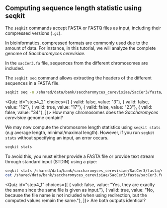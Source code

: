 <script> 
  import Quiz from "$components/Quiz.svelte"; 
  import Execute from "$components/Execute.svelte"; 
</script> 

## Computing sequence length statistic using seqkit

The `seqkit` commands accept FASTA or FASTQ files as input, including their compressed versions (`.gz`). 

In bioinformatics, compressed formats are commonly used due to the amount of data. For instance, in this tutorial, we will analyze the complete genome of *Saccharomyces cerevisiae*.

In the `sacCer3.fa` file, sequences from the different chromosomes are included.

The `seqkit seq` command allows extracting the headers of the different sequences in a FASTA file.

```bash
seqkit seq -n /shared/data/bank/saccharomyces_cerevisiae/SacCer3/fasta/sacCer3.fa.gz
```

<Quiz id="step4_2" choices={[
         { valid: false, value: "3"},
         { valid: false, value: "12"},
         { valid: true, value: "17"},
         { valid: false, value: "23"},
         { valid: false, value: "34"},
]}>
        <span slot="prompt">
        How many chromosomes does the *Saccharomyces cerevisiae* genome contain?
        </span>
</Quiz>

We may now compute the chromosome length statistics using `seqkit stats` (*e.g* average length, minimal/maximal length).
However, if you run `seqkit stats` without specifying an input, an error occurs. 

```bash
seqkit stats
```

To avoid this, you must either provide a FASTA file or provide text stream through standard input (STDIN) using a pipe:

```bash
seqkit stats /shared/data/bank/saccharomyces_cerevisiae/SacCer3/fasta/sacCer3.fa.gz 
cat /shared/data/bank/saccharomyces_cerevisiae/SacCer3/fasta/sacCer3.fa.gz | seqkit stats 
```

<Quiz id="step4_1" choices={[
         { valid: false, value: "Yes, they are exaclty the same since the same file is given as input."},
         { valid: true, value: "No, because the file name is not included when using redirection, but the computed values remain the same."},
]}>
        <span slot="prompt">
        Are both outputs identical?
        </span>
</Quiz>




